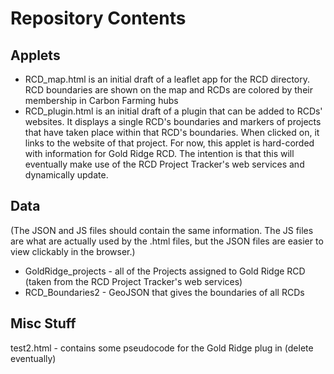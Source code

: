 # Repository Contents 

## Applets
- RCD_map.html is an initial draft of a leaflet app for the RCD directory. RCD boundaries are shown on the map and RCDs are colored by their membership in Carbon Farming hubs 
- RCD_plugin.html is an initial draft of a plugin that can be added to RCDs' websites. It displays a single RCD's boundaries and markers of projects that have taken place within that RCD's boundaries. When clicked on, it links to the website of that project. For now, this applet is hard-corded with information for Gold Ridge RCD. The intention is that this will eventually make use of the RCD Project Tracker's web services and dynamically update. 

## Data 
(The JSON and JS files should contain the same information. The JS files are what are actually used by the .html files, but the JSON files are easier to view clickably in the browser.)
- GoldRidge_projects - all of the Projects assigned to Gold Ridge RCD (taken from the RCD Project Tracker's web services)
- RCD_Boundaries2 - GeoJSON that gives the boundaries of all RCDs



## Misc Stuff 
test2.html - contains some pseudocode for the Gold Ridge plug in (delete eventually)